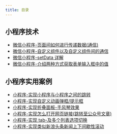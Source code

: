 ```yaml
---
title: 目录
---
```


## 小程序技术

- [微信小程序-页面间如何进行传递数据(通信)](./page-between-transdata)
- [微信小程序-自定义组件以及自定义组件间的通信](./custom-components)
- [微信小程序-setData 详解](./setdata-detail)
- [微信小程序-介绍两种方式获取表单输入框中的值](./get-inputval)

## 小程序实用案例

- [小程序-实现小程序与小程序之间的跳转](./jump-between-apples)
- [小程序-实现自定义动画弹框/提示框](./custom-alert-box)
- [小程序-实现折叠面板-手风琴效果](./accordion-effect)
- [小程序-实现怎么打开网页链接(跳转至公众号文章)](./usewebview-open-webpage)
- [小程序-实现 tab-及多个列表选项切换](./tab-list-change)
- [小程序-实现类似新浪头条新闻上下间歇性滚动](./new-scroll-up-down)

<footer-FooterLink :isShareLink="true" :isDaShang="true" />
<footer-FeedBack />
